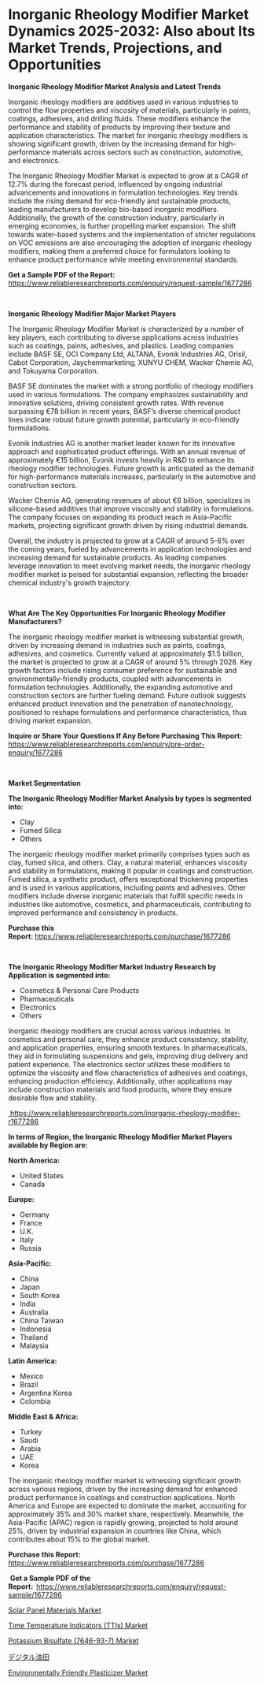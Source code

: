 <p><h1>Inorganic Rheology Modifier Market Dynamics 2025-2032: Also about Its Market Trends, Projections, and Opportunities</h1></p><p><strong>Inorganic Rheology Modifier Market Analysis and Latest Trends</strong></p>
<p><p>Inorganic rheology modifiers are additives used in various industries to control the flow properties and viscosity of materials, particularly in paints, coatings, adhesives, and drilling fluids. These modifiers enhance the performance and stability of products by improving their texture and application characteristics. The market for inorganic rheology modifiers is showing significant growth, driven by the increasing demand for high-performance materials across sectors such as construction, automotive, and electronics. </p><p>The Inorganic Rheology Modifier Market is expected to grow at a CAGR of 12.7% during the forecast period, influenced by ongoing industrial advancements and innovations in formulation technologies. Key trends include the rising demand for eco-friendly and sustainable products, leading manufacturers to develop bio-based inorganic modifiers. Additionally, the growth of the construction industry, particularly in emerging economies, is further propelling market expansion. The shift towards water-based systems and the implementation of stricter regulations on VOC emissions are also encouraging the adoption of inorganic rheology modifiers, making them a preferred choice for formulators looking to enhance product performance while meeting environmental standards.</p></p>
<p><strong>Get a Sample PDF of the Report:&nbsp;</strong> <a href="https://www.reliableresearchreports.com/enquiry/request-sample/1677286?utm_campaign=48&utm_medium=2&utm_source=Github&utm_content=ia&utm_term=24032025&utm_id=inorganic-rheology-modifier">https://www.reliableresearchreports.com/enquiry/request-sample/1677286</a></p>
<p>&nbsp;</p>
<p><strong>Inorganic Rheology Modifier Major Market Players</strong></p>
<p><p>The Inorganic Rheology Modifier Market is characterized by a number of key players, each contributing to diverse applications across industries such as coatings, paints, adhesives, and plastics. Leading companies include BASF SE, OCI Company Ltd, ALTANA, Evonik Industries AG, Orisil, Cabot Corporation, Jaychemmarketing, XUNYU CHEM, Wacker Chemie AG, and Tokuyama Corporation.</p><p>BASF SE dominates the market with a strong portfolio of rheology modifiers used in various formulations. The company emphasizes sustainability and innovative solutions, driving consistent growth rates. With revenue surpassing €78 billion in recent years, BASF’s diverse chemical product lines indicate robust future growth potential, particularly in eco-friendly formulations.</p><p>Evonik Industries AG is another market leader known for its innovative approach and sophisticated product offerings. With an annual revenue of approximately €15 billion, Evonik invests heavily in R&D to enhance its rheology modifier technologies. Future growth is anticipated as the demand for high-performance materials increases, particularly in the automotive and construction sectors.</p><p>Wacker Chemie AG, generating revenues of about €6 billion, specializes in silicone-based additives that improve viscosity and stability in formulations. The company focuses on expanding its product reach in Asia-Pacific markets, projecting significant growth driven by rising industrial demands.</p><p>Overall, the industry is projected to grow at a CAGR of around 5-6% over the coming years, fueled by advancements in application technologies and increasing demand for sustainable products. As leading companies leverage innovation to meet evolving market needs, the inorganic rheology modifier market is poised for substantial expansion, reflecting the broader chemical industry's growth trajectory.</p></p>
<p>&nbsp;</p>
<p><strong>What Are The Key Opportunities For Inorganic Rheology Modifier Manufacturers?</strong></p>
<p><p>The inorganic rheology modifier market is witnessing substantial growth, driven by increasing demand in industries such as paints, coatings, adhesives, and cosmetics. Currently valued at approximately $1.5 billion, the market is projected to grow at a CAGR of around 5% through 2028. Key growth factors include rising consumer preference for sustainable and environmentally-friendly products, coupled with advancements in formulation technologies. Additionally, the expanding automotive and construction sectors are further fueling demand. Future outlook suggests enhanced product innovation and the penetration of nanotechnology, positioned to reshape formulations and performance characteristics, thus driving market expansion.</p></p>
<p><strong>Inquire or Share Your Questions If Any Before Purchasing This Report:</strong> <a href="https://www.reliableresearchreports.com/enquiry/pre-order-enquiry/1677286?utm_campaign=48&utm_medium=2&utm_source=Github&utm_content=ia&utm_term=24032025&utm_id=inorganic-rheology-modifier">https://www.reliableresearchreports.com/enquiry/pre-order-enquiry/1677286</a></p>
<p>&nbsp;</p>
<p><strong>Market Segmentation</strong></p>
<p><strong>The Inorganic Rheology Modifier Market Analysis by types is segmented into:</strong></p>
<p><ul><li>Clay</li><li>Fumed Silica</li><li>Others</li></ul></p>
<p><p>The inorganic rheology modifier market primarily comprises types such as clay, fumed silica, and others. Clay, a natural material, enhances viscosity and stability in formulations, making it popular in coatings and construction. Fumed silica, a synthetic product, offers exceptional thickening properties and is used in various applications, including paints and adhesives. Other modifiers include diverse inorganic materials that fulfill specific needs in industries like automotive, cosmetics, and pharmaceuticals, contributing to improved performance and consistency in products.</p></p>
<p><strong>Purchase this Report:&nbsp;</strong><a href="https://www.reliableresearchreports.com/purchase/1677286?utm_campaign=48&utm_medium=2&utm_source=Github&utm_content=ia&utm_term=24032025&utm_id=inorganic-rheology-modifier">https://www.reliableresearchreports.com/purchase/1677286</a></p>
<p>&nbsp;</p>
<p><strong>The Inorganic Rheology Modifier Market Industry Research by Application is segmented into:</strong></p>
<p><ul><li>Cosmetics & Personal Care Products</li><li>Pharmaceuticals</li><li>Electronics</li><li>Others</li></ul></p>
<p><p>Inorganic rheology modifiers are crucial across various industries. In cosmetics and personal care, they enhance product consistency, stability, and application properties, ensuring smooth textures. In pharmaceuticals, they aid in formulating suspensions and gels, improving drug delivery and patient experience. The electronics sector utilizes these modifiers to optimize the viscosity and flow characteristics of adhesives and coatings, enhancing production efficiency. Additionally, other applications may include construction materials and food products, where they ensure desirable flow and stability.</p></p>
<p><a href="https://www.reliableresearchreports.com/inorganic-rheology-modifier-r1677286?utm_campaign=48&utm_medium=2&utm_source=Github&utm_content=ia&utm_term=24032025&utm_id=inorganic-rheology-modifier">&nbsp;https://www.reliableresearchreports.com/inorganic-rheology-modifier-r1677286</a></p>
<p><strong>In terms of Region, the Inorganic Rheology Modifier Market Players available by Region are:</strong></p>
<p>
    <p> <strong> North America: </strong>
        <ul>
            <li>United States</li>
            <li>Canada</li>
        </ul>
        </p> 
    <p> <strong> Europe: </strong>
        <ul>
            <li>Germany</li>
            <li>France</li>
            <li>U.K.</li>
            <li>Italy</li>
            <li>Russia</li>
        </ul>
        </p> 
    <p> <strong> Asia-Pacific: </strong>
        <ul>
            <li>China</li>
            <li>Japan</li>
            <li>South Korea</li>
            <li>India</li>
            <li>Australia</li>
            <li>China Taiwan</li>
            <li>Indonesia</li>
            <li>Thailand</li>
            <li>Malaysia</li>
        </ul>
        </p> 
    <p> <strong> Latin America: </strong>
        <ul>
            <li>Mexico</li>
            <li>Brazil</li>
            <li>Argentina Korea</li>
            <li>Colombia</li>
        </ul>
        </p> 
    <p> <strong> Middle East & Africa: </strong>
        <ul>
            <li>Turkey</li>
            <li>Saudi</li>
            <li>Arabia</li>
            <li>UAE</li>
            <li>Korea</li>
        </ul>
    </p>
    </p>
<p><p>The inorganic rheology modifier market is witnessing significant growth across various regions, driven by the increasing demand for enhanced product performance in coatings and construction applications. North America and Europe are expected to dominate the market, accounting for approximately 35% and 30% market share, respectively. Meanwhile, the Asia-Pacific (APAC) region is rapidly growing, projected to hold around 25%, driven by industrial expansion in countries like China, which contributes about 15% to the global market.</p></p>
<p><strong>Purchase this Report: </strong><a href="https://www.reliableresearchreports.com/purchase/1677286?utm_campaign=48&utm_medium=2&utm_source=Github&utm_content=ia&utm_term=24032025&utm_id=inorganic-rheology-modifier">https://www.reliableresearchreports.com/purchase/1677286</a></p>
<p>&nbsp;<strong>Get a Sample PDF of the Report:&nbsp;&nbsp;</strong><a href="https://www.reliableresearchreports.com/enquiry/request-sample/1677286?utm_campaign=48&utm_medium=2&utm_source=Github&utm_content=ia&utm_term=24032025&utm_id=inorganic-rheology-modifier">https://www.reliableresearchreports.com/enquiry/request-sample/1677286</a></p>
<p><strong></strong></p>
<p><p><a href="https://github.com/kaforarvero/Market-Research-Report-List-1/blob/main/solar-panel-materials-market.md?utm_campaign=48&utm_medium=2&utm_source=Github&utm_content=ia&utm_term=24032025&utm_id=inorganic-rheology-modifier">Solar Panel Materials Market</a></p><p><a href="https://github.com/variothonia/Market-Research-Report-List-1/blob/main/time-temperature-indicators-ttis-market.md?utm_campaign=48&utm_medium=2&utm_source=Github&utm_content=ia&utm_term=24032025&utm_id=inorganic-rheology-modifier">Time Temperature Indicators (TTIs) Market</a></p><p><a href="https://github.com/hutchkloor4x/Market-Research-Report-List-1/blob/main/potassium-bisulfate-7646-93-7-market.md?utm_campaign=48&utm_medium=2&utm_source=Github&utm_content=ia&utm_term=24032025&utm_id=inorganic-rheology-modifier">Potassium Bisulfate (7646-93-7) Market</a></p><p><a href="https://github.com/lababdou/Market-Research-Report-List-7/blob/main/745616648516.md?utm_campaign=48&utm_medium=2&utm_source=Github&utm_content=ia&utm_term=24032025&utm_id=inorganic-rheology-modifier">デジタル油田</a></p><p><a href="https://github.com/berkemiars2j/Market-Research-Report-List-1/blob/main/environmentally-friendly-plasticizer-market.md?utm_campaign=48&utm_medium=2&utm_source=Github&utm_content=ia&utm_term=24032025&utm_id=inorganic-rheology-modifier">Environmentally Friendly Plasticizer Market</a></p></p>